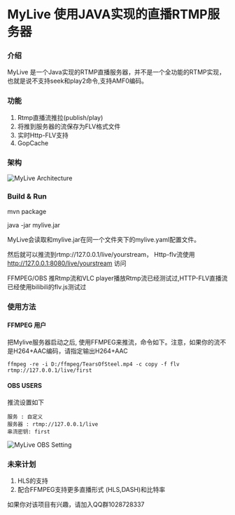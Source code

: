 # MyLive 使用JAVA实现的直播RTMP服务器

### 介绍
MyLive 是一个Java实现的RTMP直播服务器，并不是一个全功能的RTMP实现，也就是说不支持seek和play2命令,支持AMF0编码。

### 功能 

1. Rtmp直播流推拉(publish/play)
2. 将推到服务器的流保存为FLV格式文件
3. 实时Http-FLV支持
4. GopCache


### 架构

![MyLive Architecture](https://sinacloud.net/longyb-myblog/mylive_arche.png)


###   Build & Run
mvn package

java -jar mylive.jar

MyLive会读取和mylive.jar在同一个文件夹下的mylive.yaml配置文件。

然后就可以推流到rtmp://127.0.0.1/live/yourstream，
Http-flv流使用 http://127.0.0.1:8080/live/yourstream 访问

FFMPEG/OBS 推Rtmp流和VLC player播放Rtmp流已经测试过,HTTP-FLV直播流已经使用bilibili的flv.js测试过

### 使用方法
#### FFMPEG 用户
把Mylive服务器启动之后, 使用FFMPEG来推流，命令如下。注意，如果你的流不是H264+AAC编码，请指定输出H264+AAC

````
ffmpeg -re -i D:/ffmpeg/TearsOfSteel.mp4 -c copy -f flv rtmp://127.0.0.1/live/first
````

#### OBS USERS
推流设置如下

````
服务 : 自定义
服务器 : rtmp://127.0.0.1/live
串流密钥: first
````

![MyLive OBS Setting](https://sinacloud.net/longyb-myblog/obs_push_setting.png)

### 未来计划

1. HLS的支持
2. 配合FFMPEG支持更多直播形式 (HLS,DASH)和比特率

如果你对该项目有兴趣，请加入QQ群1028728337
